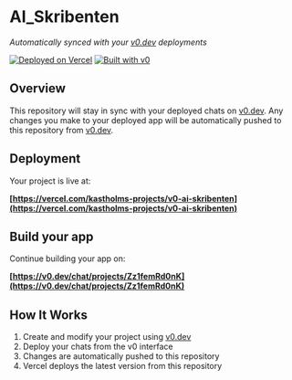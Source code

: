 # AI_Skribenten

*Automatically synced with your [v0.dev](https://v0.dev) deployments*

[![Deployed on Vercel](https://img.shields.io/badge/Deployed%20on-Vercel-black?style=for-the-badge&logo=vercel)](https://vercel.com/kastholms-projects/v0-ai-skribenten)
[![Built with v0](https://img.shields.io/badge/Built%20with-v0.dev-black?style=for-the-badge)](https://v0.dev/chat/projects/Zz1femRd0nK)

## Overview

This repository will stay in sync with your deployed chats on [v0.dev](https://v0.dev).
Any changes you make to your deployed app will be automatically pushed to this repository from [v0.dev](https://v0.dev).

## Deployment

Your project is live at:

**[https://vercel.com/kastholms-projects/v0-ai-skribenten](https://vercel.com/kastholms-projects/v0-ai-skribenten)**

## Build your app

Continue building your app on:

**[https://v0.dev/chat/projects/Zz1femRd0nK](https://v0.dev/chat/projects/Zz1femRd0nK)**

## How It Works

1. Create and modify your project using [v0.dev](https://v0.dev)
2. Deploy your chats from the v0 interface
3. Changes are automatically pushed to this repository
4. Vercel deploys the latest version from this repository